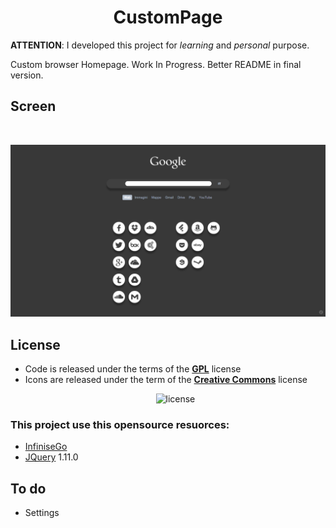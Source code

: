 # <center>CustomPage</center>

**ATTENTION**: I developed this project for *learning* and *personal* purpose.

Custom browser Homepage. Work In Progress. Better README in final version.


## Screen

<br><p align="center">![screen](https://github.com/1nTy/startpage/blob/master/screen.png)</p>


## License

* Code is released under the terms of the [**GPL**](https://github.com/1nTy/startpage/blob/master/LICENSE) license
* Icons are released under the term of the [**Creative Commons**](http://creativecommons.org/licenses/by-nc-sa/4.0/) license
<br><p align="center">![license](http://i.creativecommons.org/l/by-nc-sa/4.0/88x31.png)</p>

### This project use this opensource resuorces:

* [InfiniseGo](https://github.com/infinise/InfiniseGo)
* [JQuery]() 1.11.0


## To do

* Settings